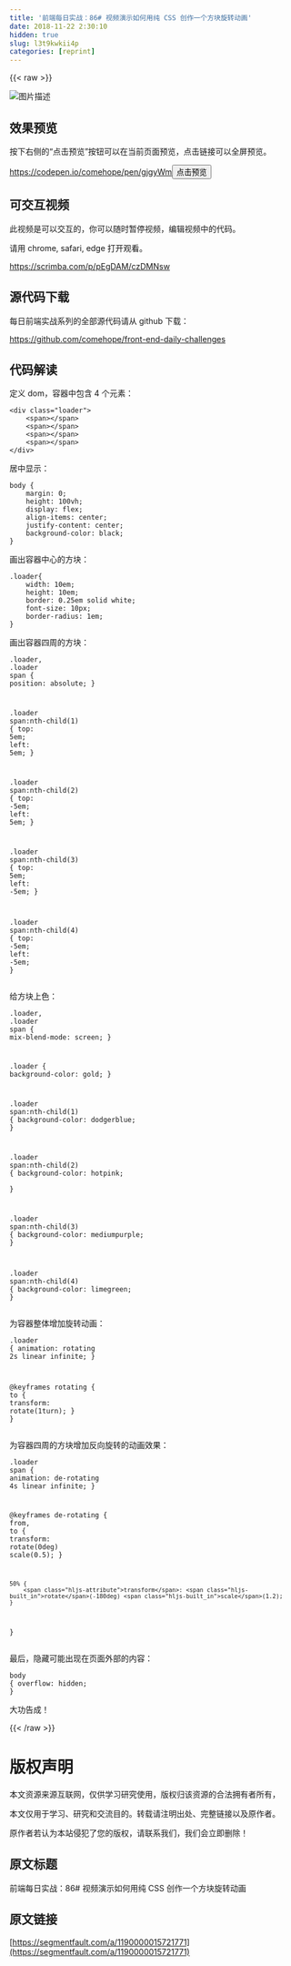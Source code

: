 ```yaml
---
title: '前端每日实战：86# 视频演示如何用纯 CSS 创作一个方块旋转动画' 
date: 2018-11-22 2:30:10
hidden: true
slug: l3t9kwkii4p
categories: [reprint]
---
```


{{< raw >}}
<p><span class="img-wrap"><img data-src="/img/bVbd765?w=400&amp;h=301" src="https://static.alili.tech/img/bVbd765?w=400&amp;h=301" alt="&#x56FE;&#x7247;&#x63CF;&#x8FF0;" title="&#x56FE;&#x7247;&#x63CF;&#x8FF0;" style="cursor:pointer;display:inline"></span></p><h2 id="articleHeader0">&#x6548;&#x679C;&#x9884;&#x89C8;</h2><p>&#x6309;&#x4E0B;&#x53F3;&#x4FA7;&#x7684;&#x201C;&#x70B9;&#x51FB;&#x9884;&#x89C8;&#x201D;&#x6309;&#x94AE;&#x53EF;&#x4EE5;&#x5728;&#x5F53;&#x524D;&#x9875;&#x9762;&#x9884;&#x89C8;&#xFF0C;&#x70B9;&#x51FB;&#x94FE;&#x63A5;&#x53EF;&#x4EE5;&#x5168;&#x5C4F;&#x9884;&#x89C8;&#x3002;</p><p><a href="https://codepen.io/comehope/pen/gjgyWm" rel="nofollow noreferrer" target="_blank">https://codepen.io/comehope/pen/gjgyWm</a><button class="btn btn-xs btn-default ml10 preview" data-url="comehope/pen/gjgyWm" data-typeid="3">&#x70B9;&#x51FB;&#x9884;&#x89C8;</button></p><h2 id="articleHeader1">&#x53EF;&#x4EA4;&#x4E92;&#x89C6;&#x9891;</h2><p>&#x6B64;&#x89C6;&#x9891;&#x662F;&#x53EF;&#x4EE5;&#x4EA4;&#x4E92;&#x7684;&#xFF0C;&#x4F60;&#x53EF;&#x4EE5;&#x968F;&#x65F6;&#x6682;&#x505C;&#x89C6;&#x9891;&#xFF0C;&#x7F16;&#x8F91;&#x89C6;&#x9891;&#x4E2D;&#x7684;&#x4EE3;&#x7801;&#x3002;</p><p>&#x8BF7;&#x7528; chrome, safari, edge &#x6253;&#x5F00;&#x89C2;&#x770B;&#x3002;</p><p><a href="https://scrimba.com/p/pEgDAM/czDMNsw" rel="nofollow noreferrer" target="_blank">https://scrimba.com/p/pEgDAM/czDMNsw</a></p><h2 id="articleHeader2">&#x6E90;&#x4EE3;&#x7801;&#x4E0B;&#x8F7D;</h2><p>&#x6BCF;&#x65E5;&#x524D;&#x7AEF;&#x5B9E;&#x6218;&#x7CFB;&#x5217;&#x7684;&#x5168;&#x90E8;&#x6E90;&#x4EE3;&#x7801;&#x8BF7;&#x4ECE; github &#x4E0B;&#x8F7D;&#xFF1A;</p><p><a href="https://github.com/comehope/front-end-daily-challenges" rel="nofollow noreferrer" target="_blank">https://github.com/comehope/front-end-daily-challenges</a></p><h2 id="articleHeader3">&#x4EE3;&#x7801;&#x89E3;&#x8BFB;</h2><p>&#x5B9A;&#x4E49; dom&#xFF0C;&#x5BB9;&#x5668;&#x4E2D;&#x5305;&#x542B; 4 &#x4E2A;&#x5143;&#x7D20;&#xFF1A;</p><div class="widget-codetool" style="display:none"><div class="widget-codetool--inner"><span class="selectCode code-tool" data-toggle="tooltip" data-placement="top" title="" data-original-title="&#x5168;&#x9009;"></span> <span type="button" class="copyCode code-tool" data-toggle="tooltip" data-placement="top" data-clipboard-text="&lt;div class=&quot;loader&quot;&gt;
    &lt;span&gt;&lt;/span&gt;
    &lt;span&gt;&lt;/span&gt;
    &lt;span&gt;&lt;/span&gt;
    &lt;span&gt;&lt;/span&gt;
&lt;/div&gt;" title="" data-original-title="&#x590D;&#x5236;"></span> <span type="button" class="saveToNote code-tool" data-toggle="tooltip" data-placement="top" title="" data-original-title="&#x653E;&#x8FDB;&#x7B14;&#x8BB0;"></span></div></div><pre class="xml hljs"><code class="html"><span class="hljs-tag">&lt;<span class="hljs-name">div</span> <span class="hljs-attr">class</span>=<span class="hljs-string">&quot;loader&quot;</span>&gt;</span>
    <span class="hljs-tag">&lt;<span class="hljs-name">span</span>&gt;</span><span class="hljs-tag">&lt;/<span class="hljs-name">span</span>&gt;</span>
    <span class="hljs-tag">&lt;<span class="hljs-name">span</span>&gt;</span><span class="hljs-tag">&lt;/<span class="hljs-name">span</span>&gt;</span>
    <span class="hljs-tag">&lt;<span class="hljs-name">span</span>&gt;</span><span class="hljs-tag">&lt;/<span class="hljs-name">span</span>&gt;</span>
    <span class="hljs-tag">&lt;<span class="hljs-name">span</span>&gt;</span><span class="hljs-tag">&lt;/<span class="hljs-name">span</span>&gt;</span>
<span class="hljs-tag">&lt;/<span class="hljs-name">div</span>&gt;</span></code></pre><p>&#x5C45;&#x4E2D;&#x663E;&#x793A;&#xFF1A;</p><div class="widget-codetool" style="display:none"><div class="widget-codetool--inner"><span class="selectCode code-tool" data-toggle="tooltip" data-placement="top" title="" data-original-title="&#x5168;&#x9009;"></span> <span type="button" class="copyCode code-tool" data-toggle="tooltip" data-placement="top" data-clipboard-text="body {
    margin: 0;
    height: 100vh;
    display: flex;
    align-items: center;
    justify-content: center;
    background-color: black;
}" title="" data-original-title="&#x590D;&#x5236;"></span> <span type="button" class="saveToNote code-tool" data-toggle="tooltip" data-placement="top" title="" data-original-title="&#x653E;&#x8FDB;&#x7B14;&#x8BB0;"></span></div></div><pre class="css hljs"><code class="css"><span class="hljs-selector-tag">body</span> {
    <span class="hljs-attribute">margin</span>: <span class="hljs-number">0</span>;
    <span class="hljs-attribute">height</span>: <span class="hljs-number">100vh</span>;
    <span class="hljs-attribute">display</span>: flex;
    <span class="hljs-attribute">align-items</span>: center;
    <span class="hljs-attribute">justify-content</span>: center;
    <span class="hljs-attribute">background-color</span>: black;
}</code></pre><p>&#x753B;&#x51FA;&#x5BB9;&#x5668;&#x4E2D;&#x5FC3;&#x7684;&#x65B9;&#x5757;&#xFF1A;</p><div class="widget-codetool" style="display:none"><div class="widget-codetool--inner"><span class="selectCode code-tool" data-toggle="tooltip" data-placement="top" title="" data-original-title="&#x5168;&#x9009;"></span> <span type="button" class="copyCode code-tool" data-toggle="tooltip" data-placement="top" data-clipboard-text=".loader{
    width: 10em;
    height: 10em;
    border: 0.25em solid white;
    font-size: 10px;
    border-radius: 1em;
}" title="" data-original-title="&#x590D;&#x5236;"></span> <span type="button" class="saveToNote code-tool" data-toggle="tooltip" data-placement="top" title="" data-original-title="&#x653E;&#x8FDB;&#x7B14;&#x8BB0;"></span></div></div><pre class="css hljs"><code class="css"><span class="hljs-selector-class">.loader</span>{
    <span class="hljs-attribute">width</span>: <span class="hljs-number">10em</span>;
    <span class="hljs-attribute">height</span>: <span class="hljs-number">10em</span>;
    <span class="hljs-attribute">border</span>: <span class="hljs-number">0.25em</span> solid white;
    <span class="hljs-attribute">font-size</span>: <span class="hljs-number">10px</span>;
    <span class="hljs-attribute">border-radius</span>: <span class="hljs-number">1em</span>;
}</code></pre><p>&#x753B;&#x51FA;&#x5BB9;&#x5668;&#x56DB;&#x5468;&#x7684;&#x65B9;&#x5757;&#xFF1A;</p><div class="widget-codetool" style="display:none"><div class="widget-codetool--inner"><span class="selectCode code-tool" data-toggle="tooltip" data-placement="top" title="" data-original-title="&#x5168;&#x9009;"></span> <span type="button" class="copyCode code-tool" data-toggle="tooltip" data-placement="top" data-clipboard-text=".loader,
.loader span {
    position: absolute;
}

.loader span:nth-child(1) {
    top: 5em;
    left: 5em;
}

.loader span:nth-child(2) {
    top: -5em;
    left: 5em;
}

.loader span:nth-child(3) {
    top: 5em;
    left: -5em;
}

.loader span:nth-child(4) {
    top: -5em;
    left: -5em;
}" title="" data-original-title="&#x590D;&#x5236;"></span> <span type="button" class="saveToNote code-tool" data-toggle="tooltip" data-placement="top" title="" data-original-title="&#x653E;&#x8FDB;&#x7B14;&#x8BB0;"></span></div></div><pre class="css hljs"><code class="css"><span class="hljs-selector-class">.loader</span>,
<span class="hljs-selector-class">.loader</span> <span class="hljs-selector-tag">span</span> {
    <span class="hljs-attribute">position</span>: absolute;
}

<span class="hljs-selector-class">.loader</span> <span class="hljs-selector-tag">span</span><span class="hljs-selector-pseudo">:nth-child(1)</span> {
    <span class="hljs-attribute">top</span>: <span class="hljs-number">5em</span>;
    <span class="hljs-attribute">left</span>: <span class="hljs-number">5em</span>;
}

<span class="hljs-selector-class">.loader</span> <span class="hljs-selector-tag">span</span><span class="hljs-selector-pseudo">:nth-child(2)</span> {
    <span class="hljs-attribute">top</span>: -<span class="hljs-number">5em</span>;
    <span class="hljs-attribute">left</span>: <span class="hljs-number">5em</span>;
}

<span class="hljs-selector-class">.loader</span> <span class="hljs-selector-tag">span</span><span class="hljs-selector-pseudo">:nth-child(3)</span> {
    <span class="hljs-attribute">top</span>: <span class="hljs-number">5em</span>;
    <span class="hljs-attribute">left</span>: -<span class="hljs-number">5em</span>;
}

<span class="hljs-selector-class">.loader</span> <span class="hljs-selector-tag">span</span><span class="hljs-selector-pseudo">:nth-child(4)</span> {
    <span class="hljs-attribute">top</span>: -<span class="hljs-number">5em</span>;
    <span class="hljs-attribute">left</span>: -<span class="hljs-number">5em</span>;
}</code></pre><p>&#x7ED9;&#x65B9;&#x5757;&#x4E0A;&#x8272;&#xFF1A;</p><div class="widget-codetool" style="display:none"><div class="widget-codetool--inner"><span class="selectCode code-tool" data-toggle="tooltip" data-placement="top" title="" data-original-title="&#x5168;&#x9009;"></span> <span type="button" class="copyCode code-tool" data-toggle="tooltip" data-placement="top" data-clipboard-text=".loader,
.loader span {
    mix-blend-mode: screen;
}

.loader {
    background-color: gold;
}

.loader span:nth-child(1) {
    background-color: dodgerblue;
}

.loader span:nth-child(2) {
    background-color: hotpink;  
}

.loader span:nth-child(3) {
    background-color: mediumpurple;
}

.loader span:nth-child(4) {
    background-color: limegreen;
}" title="" data-original-title="&#x590D;&#x5236;"></span> <span type="button" class="saveToNote code-tool" data-toggle="tooltip" data-placement="top" title="" data-original-title="&#x653E;&#x8FDB;&#x7B14;&#x8BB0;"></span></div></div><pre class="css hljs"><code class="css"><span class="hljs-selector-class">.loader</span>,
<span class="hljs-selector-class">.loader</span> <span class="hljs-selector-tag">span</span> {
    <span class="hljs-attribute">mix-blend-mode</span>: screen;
}

<span class="hljs-selector-class">.loader</span> {
    <span class="hljs-attribute">background-color</span>: gold;
}

<span class="hljs-selector-class">.loader</span> <span class="hljs-selector-tag">span</span><span class="hljs-selector-pseudo">:nth-child(1)</span> {
    <span class="hljs-attribute">background-color</span>: dodgerblue;
}

<span class="hljs-selector-class">.loader</span> <span class="hljs-selector-tag">span</span><span class="hljs-selector-pseudo">:nth-child(2)</span> {
    <span class="hljs-attribute">background-color</span>: hotpink;  
}

<span class="hljs-selector-class">.loader</span> <span class="hljs-selector-tag">span</span><span class="hljs-selector-pseudo">:nth-child(3)</span> {
    <span class="hljs-attribute">background-color</span>: mediumpurple;
}

<span class="hljs-selector-class">.loader</span> <span class="hljs-selector-tag">span</span><span class="hljs-selector-pseudo">:nth-child(4)</span> {
    <span class="hljs-attribute">background-color</span>: limegreen;
}</code></pre><p>&#x4E3A;&#x5BB9;&#x5668;&#x6574;&#x4F53;&#x589E;&#x52A0;&#x65CB;&#x8F6C;&#x52A8;&#x753B;&#xFF1A;</p><div class="widget-codetool" style="display:none"><div class="widget-codetool--inner"><span class="selectCode code-tool" data-toggle="tooltip" data-placement="top" title="" data-original-title="&#x5168;&#x9009;"></span> <span type="button" class="copyCode code-tool" data-toggle="tooltip" data-placement="top" data-clipboard-text=".loader {
    animation: rotating 2s linear infinite;
}

@keyframes rotating {
    to {
        transform: rotate(1turn);
    }
}" title="" data-original-title="&#x590D;&#x5236;"></span> <span type="button" class="saveToNote code-tool" data-toggle="tooltip" data-placement="top" title="" data-original-title="&#x653E;&#x8FDB;&#x7B14;&#x8BB0;"></span></div></div><pre class="css hljs"><code class="css"><span class="hljs-selector-class">.loader</span> {
    <span class="hljs-attribute">animation</span>: rotating <span class="hljs-number">2s</span> linear infinite;
}

@<span class="hljs-keyword">keyframes</span> rotating {
    <span class="hljs-selector-tag">to</span> {
        <span class="hljs-attribute">transform</span>: <span class="hljs-built_in">rotate</span>(1turn);
    }
}</code></pre><p>&#x4E3A;&#x5BB9;&#x5668;&#x56DB;&#x5468;&#x7684;&#x65B9;&#x5757;&#x589E;&#x52A0;&#x53CD;&#x5411;&#x65CB;&#x8F6C;&#x7684;&#x52A8;&#x753B;&#x6548;&#x679C;&#xFF1A;</p><div class="widget-codetool" style="display:none"><div class="widget-codetool--inner"><span class="selectCode code-tool" data-toggle="tooltip" data-placement="top" title="" data-original-title="&#x5168;&#x9009;"></span> <span type="button" class="copyCode code-tool" data-toggle="tooltip" data-placement="top" data-clipboard-text=".loader span {
    animation: de-rotating 4s linear infinite;
}

@keyframes de-rotating {
    from, to {
        transform: rotate(0deg) scale(0.5);
    }

    50% {
        transform: rotate(-180deg) scale(1.2);
    }
}" title="" data-original-title="&#x590D;&#x5236;"></span> <span type="button" class="saveToNote code-tool" data-toggle="tooltip" data-placement="top" title="" data-original-title="&#x653E;&#x8FDB;&#x7B14;&#x8BB0;"></span></div></div><pre class="css hljs"><code class="css"><span class="hljs-selector-class">.loader</span> <span class="hljs-selector-tag">span</span> {
    <span class="hljs-attribute">animation</span>: de-rotating <span class="hljs-number">4s</span> linear infinite;
}

@<span class="hljs-keyword">keyframes</span> de-rotating {
    <span class="hljs-selector-tag">from</span>, <span class="hljs-selector-tag">to</span> {
        <span class="hljs-attribute">transform</span>: <span class="hljs-built_in">rotate</span>(0deg) <span class="hljs-built_in">scale</span>(0.5);
    }

    50% {
        <span class="hljs-attribute">transform</span>: <span class="hljs-built_in">rotate</span>(-180deg) <span class="hljs-built_in">scale</span>(1.2);
    }
}</code></pre><p>&#x6700;&#x540E;&#xFF0C;&#x9690;&#x85CF;&#x53EF;&#x80FD;&#x51FA;&#x73B0;&#x5728;&#x9875;&#x9762;&#x5916;&#x90E8;&#x7684;&#x5185;&#x5BB9;&#xFF1A;</p><div class="widget-codetool" style="display:none"><div class="widget-codetool--inner"><span class="selectCode code-tool" data-toggle="tooltip" data-placement="top" title="" data-original-title="&#x5168;&#x9009;"></span> <span type="button" class="copyCode code-tool" data-toggle="tooltip" data-placement="top" data-clipboard-text="body {
    overflow: hidden;
}" title="" data-original-title="&#x590D;&#x5236;"></span> <span type="button" class="saveToNote code-tool" data-toggle="tooltip" data-placement="top" title="" data-original-title="&#x653E;&#x8FDB;&#x7B14;&#x8BB0;"></span></div></div><pre class="css hljs"><code class="css"><span class="hljs-selector-tag">body</span> {
    <span class="hljs-attribute">overflow</span>: hidden;
}</code></pre><p>&#x5927;&#x529F;&#x544A;&#x6210;&#xFF01;</p>
{{< /raw >}}

# 版权声明
本文资源来源互联网，仅供学习研究使用，版权归该资源的合法拥有者所有，

本文仅用于学习、研究和交流目的。转载请注明出处、完整链接以及原作者。

原作者若认为本站侵犯了您的版权，请联系我们，我们会立即删除！

## 原文标题
前端每日实战：86# 视频演示如何用纯 CSS 创作一个方块旋转动画

## 原文链接
[https://segmentfault.com/a/1190000015721771](https://segmentfault.com/a/1190000015721771)

